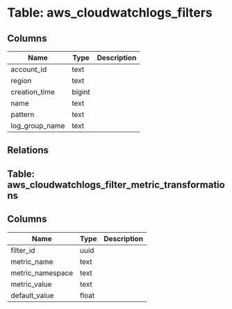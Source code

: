 
# Table: aws_cloudwatchlogs_filters

## Columns
| Name        | Type           | Description  |
| ------------- | ------------- | -----  |
|account_id|text||
|region|text||
|creation_time|bigint||
|name|text||
|pattern|text||
|log_group_name|text||
## Relations
## Table: aws_cloudwatchlogs_filter_metric_transformations

## Columns
| Name        | Type           | Description  |
| ------------- | ------------- | -----  |
|filter_id|uuid||
|metric_name|text||
|metric_namespace|text||
|metric_value|text||
|default_value|float||
